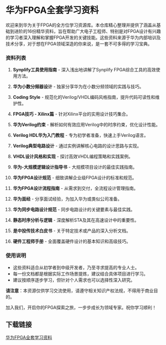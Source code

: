 # 华为FPGA全套学习资料

欢迎来到华为关于FPGA的全方位学习资源库。本仓库精心整理并提供了涵盖从基础到进阶的16份精华资料，旨在帮助广大电子工程师、特别是对FPGA设计有兴趣的学习者深入理解和掌握FPGA开发的关键技能。这些资料来源于华为内部培训及技术分享，对于想在FPGA领域深造的你来说，是一套不可多得的学习宝典。

### 资料列表

1. **Synplify工具使用指南** - 深入浅出地讲解了Synplify FPGA综合工具的高效使用方法。
   
2. **华为小数分频器设计** - 独家分享华为在小数分频领域的实践与技巧。
   
3. **Coding Style** - 规范化的Verilog/VHDL编码风格指南，提升代码可读性和维护性。
   
4. **FPGA技巧 - Xilinx篇** - 针对Xilinx平台的实用设计技巧集合。
   
5. **华为Verilog约束** - 解析如何有效应用Verilog中的时序约束，优化设计性能。
   
6. **Verilog HDL华为入门教程** - 专为初学者准备，快速上手Verilog语言。
   
7. **Verilog典型电路设计** - 通过实例讲解核心电路的设计思路与实现。
   
8. **VHDL设计风格和实现** - 探讨高效VHDL编程策略和实践案例。
   
9. **华为-大规模逻辑设计指导书** - 大规模项目设计的最佳实践指南。
   
10. **华为FPGA设计规范** - 细致讲解企业级FPGA设计的标准和规范。
   
11. **华为FPGA设计流程指南** - 从需求到交付，全流程设计管理指南。
   
12. **华为面经** - 分享面试经验，为加入华为或类似公司准备。
   
13. **华为同步电路设计规范** - 同步电路设计的关键要素与最佳实践。
   
14. **静态时序分析与逻辑** - 深度解析STA及其在高速设计中的重要性。
   
15. **是中投传技术白皮书** - 关于特定技术或产品的深入分析文档。
   
16. **硬件工程师手册** - 全面覆盖硬件设计的基本知识和高级技巧。

### 使用说明

- 这些资料适合从初学者到中级开发者，乃至寻求提高的专业人士。
- 每一份文档都是根据实际工作场景提炼，建议结合具体项目进行学习。
- 建议按顺序逐步学习，但针对个人需求也可以选择性深入研究。

**请注意**：本资源仅供学习交流使用，请遵守相关知识产权法规，不得用于商业目的。

加入我们，开启你的FPGA探索之旅，一步步成长为领域专家。祝你学习顺利！

## 下载链接

[华为FPGA全套学习资料](https://pan.quark.cn/s/c522e34c0a91)